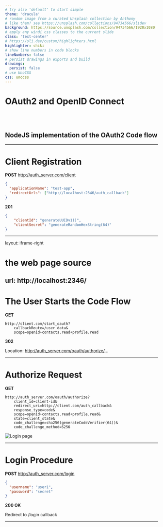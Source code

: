 ```yaml
---
# try also 'default' to start simple
theme: 'dracula'
# random image from a curated Unsplash collection by Anthony
# like them? see https://unsplash.com/collections/94734566/slidev
background: https://source.unsplash.com/collection/94734566/1920x1080
# apply any windi css classes to the current slide
class: 'text-center'
# https://sli.dev/custom/highlighters.html
highlighter: shiki
# show line numbers in code blocks
lineNumbers: false
# persist drawings in exports and build
drawings:
  persist: false
# use UnoCSS
css: unocss
---
```


# OAuth2 and OpenID Connect

<br />
<br />

## NodeJS implementation of the OAuth2 Code flow

---

# Client Registration

<div class="grid grid-rows-1 grid-cols-3 centered-grid">

  <EntityLane title="Client" />

  <div class="grid grid-rows-2 grid-cols-1 centered-grid message-body">

  <Message direction="right" v-click="1">

  <div>

  **POST** http://auth_server.com/client

  ```json
  {
    "applicationName": "test-app",
    "redirectUrls": ["http://localhost:2346/auth_callback"]
  }
  ```

  </div>
  </Message>

  <Message direction="left" v-click="2">

  <div>

  **201**
  ```json
  {
      "clientId": "generateUUIDv1()",
      "clientSecret": "generateRandomHexString(64)"
  }
  ```

  </div>
  </Message>
  </div>

  <EntityLane title="Authorization Server" />

</div>

---
layout: iframe-right

# the web page source
url: http://localhost:2346/
---

# The User Starts the Code Flow

<div class="grid grid-rows-3 grid-cols-1 centered-grid">

  <div>

  **GET**

  ```
  http://client.com/start_oauth?
      callbackRoute=/user_data&
      scope=openid+contacts.read+profile.read
  ```

  </div>

  <material-symbols-arrow-circle-down-rounded class="text-5xl" />

  <div>

  **302** 
  
  Location: http://auth_server.com/oauth/authorize/...
  </div>

</div>

---

# Authorize Request

<div class="grid grid-rows-1 grid-cols-3 centered-grid">

  <EntityLane title="User Browser" />

  <div class="grid grid-rows-2 grid-cols-1 centered-grid message-body">

  <Message direction="right" v-click="1">

  <div>

  **GET**

  ```
  http://auth_server.com/oauth/authorize?
      client_id=client-id&
      redirect_uri=http://client.com/auth_callback&
      response_type=code&
      scope=openid+contacts.read+profile.read&
      state=client_state&
      code_challenge=sha256(generateCodeVerifier(64))&
      code_challenge_method=S256
  ```

  </div>
  </Message>

  <Message direction="left" v-click="2">

  ![Login page](/images/login.png)

  </Message>
  </div>

  <EntityLane title="Authorization Server" />

</div>

---

# Login Procedure

<div class="grid grid-rows-1 grid-cols-3 centered-grid">

  <EntityLane title="User Browser" />

  <div class="grid grid-rows-2 grid-cols-1 centered-grid message-body">

  <Message direction="right" v-click="1">

  <div>

  **POST** http://auth_server.com/login

  ```json
  {
    "username": "user1",
    "password": "secret"
  }
  ```

  </div>
  </Message>

  <Message direction="left" v-click="2">

  **200 OK**

  </Message>

  <Message direction="right" v-click="3">

  Redirect to /login callback

  </Message>
  </div>

  <EntityLane title="Authorization Server" />

</div>

---

<!-- <Message direction="left" v-click="2">

  ![Auth dialog page](/images/auth_dialog.png)

  </Message> -->

